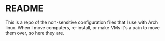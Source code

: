 README
======

This is a repo of the non-sensitive configuration files that I use with Arch linux.
When I move computers, re-install, or make VMs it's a pain to move them over, so here they are.

